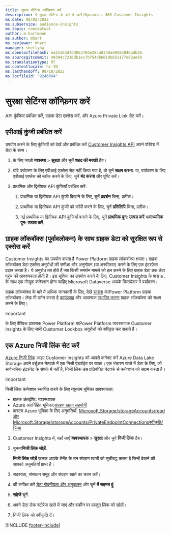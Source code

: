 ```yaml
---
title: सुरक्षा सेटिंग्स कॉन्फ़िगर करें
description: में सुरक्षा सेटिंग्स के बारे में जानें।Dynamics 365 Customer Insights
ms.date: 08/02/2022
ms.subservice: audience-insights
ms.topic: conceptual
author: m-hartmann
ms.author: mhart
ms.reviewer: mhart
manager: shellyha
ms.openlocfilehash: ea21163d7dd05370de28ca8340ae9583846adb26
ms.sourcegitcommit: 49394c7216db1ec7b754db6014b651177e82ae5b
ms.translationtype: MT
ms.contentlocale: hi-IN
ms.lasthandoff: 08/10/2022
ms.locfileid: "9246064"
---
```

# <a name="configure-security-settings"></a>सुरक्षा सेटिंग्स कॉन्फ़िगर करें

API कुंजियां प्रबंधित करें, ग्राहक डेटा एक्सेस करें, और Azure Private Link सेट करें।

## <a name="manage-api-keys"></a>एपीआई कुंजी प्रबंधित करें

उपयोग करने के लिए कुंजियों को देखें और प्रबंधित करें [Customer Insights API](apis.md) अपने परिवेश में डेटा के साथ।

1. के लिए जाओ **व्यवस्था** > **सुरक्षा** और चुनें **शहद की मक्खी** टैब।

1. यदि पर्यावरण के लिए एपीआई एक्सेस सेट नहीं किया गया है, तो चुनें **सक्षम करना**. या, पर्यावरण के लिए एपीआई एक्सेस को ब्लॉक करने के लिए, चुनें **बंद करना** और पुष्टि करें।

1. प्राथमिक और द्वितीयक API कुंजियाँ प्रबंधित करें:

   1. प्राथमिक या द्वितीयक API कुंजी दिखाने के लिए, चुनें **प्रदर्शन** चिन्ह, प्रतीक।

   1. प्राथमिक या द्वितीयक API कुंजी को कॉपी करने के लिए, चुनें **प्रतिलिपि** चिन्ह, प्रतीक।

   1. नई प्राथमिक या द्वितीयक API कुंजियाँ बनाने के लिए, चुनें **प्राथमिक पुन: उत्पन्न करें** या**माध्यमिक पुन: उत्पन्न करें**.

## <a name="securely-access-customer-data-with-customer-lockbox-preview"></a>ग्राहक लॉकबॉक्स (पूर्वावलोकन) के साथ ग्राहक डेटा को सुरक्षित रूप से एक्सेस करें

Customer Insights का उपयोग करता है Power Platform ग्राहक लॉकबॉक्स क्षमता। ग्राहक लॉकबॉक्स डेटा एक्सेस अनुरोधों की समीक्षा और अनुमोदन (या अस्वीकार) करने के लिए एक इंटरफ़ेस प्रदान करता है। ये अनुरोध तब होते हैं जब किसी समर्थन मामले को हल करने के लिए ग्राहक डेटा तक डेटा पहुंच की आवश्यकता होती है। इस सुविधा का उपयोग करने के लिए, Customer Insights के पास a . के साथ एक मौजूदा कनेक्शन होना चाहिए Microsoft Dataverse आपके किरायेदार में पर्यावरण।

ग्राहक लॉकबॉक्स के बारे में अधिक जानकारी के लिए, देखें [सारांश](/power-platform/admin/about-lockbox#summary) काPower Platform ग्राहक लॉकबॉक्स। लेख भी वर्णन करता है [कार्यप्रवाह](/power-platform/admin/about-lockbox#workflow) और आवश्यक [स्थापित करना](/power-platform/admin/about-lockbox#enable-the-lockbox-policy) ग्राहक लॉकबॉक्स को सक्षम करने के लिए।

> [!IMPORTANT]
> के लिए वैश्विक प्रशासक Power Platform याPower Platform व्यवस्थापक Customer Insights के लिए जारी Customer Lockbox अनुरोधों को स्वीकृत कर सकते हैं।

## <a name="set-up-an-azure-private-link"></a>एक Azure निजी लिंक सेट करें

[Azure निजी लिंक](/azure/private-link/private-link-overview) आइए Customer Insights को आपसे कनेक्ट करें Azure Data Lake Storage अपने वर्चुअल नेटवर्क में एक निजी एंडपॉइंट पर खाता। एक भंडारण खाते में डेटा के लिए, जो सार्वजनिक इंटरनेट के संपर्क में नहीं है, निजी लिंक उस प्रतिबंधित नेटवर्क से कनेक्शन को सक्षम करता है।

> [!IMPORTANT]
> निजी लिंक कनेक्शन स्थापित करने के लिए न्यूनतम भूमिका आवश्यकता:
>
> - ग्राहक अंतर्दृष्टि: व्यवस्थापक
> - Azure अंतर्निहित भूमिका:[संग्रहण खाता सहयोगी](/azure/role-based-access-control/built-in-roles#storage-account-contributor)
> - कस्टम Azure भूमिका के लिए अनुमतियाँ: [Microsoft.Storage/storageAccounts/read और Microsoft.Storage/storageAccounts/PrivateEndpointConnectionsस्वीकृति/क्रिया](/azure/role-based-access-control/resource-provider-operations#microsoftstorage)

1. Customer Insights में, यहाँ जाएँ **व्यवस्थापक** > **सुरक्षा** और चुनें **निजी लिंक** टैब।

1. चुनना**निजी लिंक जोड़ें**.

   **निजी लिंक जोड़ें** फलक आपके टैनेंट के उन संग्रहण खातों को सूचीबद्ध करता है जिन्हें देखने की आपको अनुमतियाँ प्राप्त हैं।

1. सदस्यता, संसाधन समूह और संग्रहण खाते का चयन करें।

1. की समीक्षा करें [डेटा गोपनीयता और अनुपालन](connections.md#data-privacy-and-compliance) और चुनें **मैं सहमत हूं**.

1. **सहेजें** चुनें.

1. अपने डेटा लेक स्टोरेज खाते में जाएं और स्क्रीन पर प्रस्तुत लिंक को खोलें।

1. निजी लिंक को स्वीकृति दें।


[!INCLUDE [footer-include](includes/footer-banner.md)]
